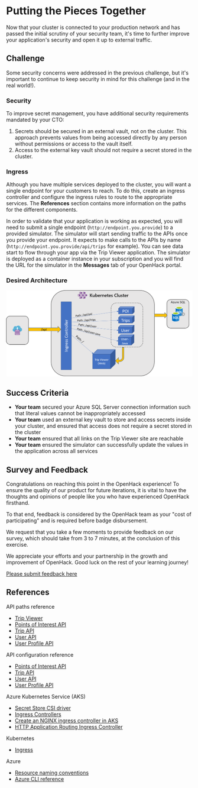 # Putting the Pieces Together

Now that your cluster is connected to your production network and has passed the initial scrutiny of your security team, it's time to further improve your application's security and open it up to external traffic.

## Challenge

Some security concerns were addressed in the previous challenge, but it's important to continue to keep security in mind for this challenge (and in the real world!).

### Security

To improve secret management, you have additional security requirements mandated by your CTO:

1. Secrets should be secured in an external vault, not on the cluster. This approach prevents values from being accessed directly by any person without permissions or access to the vault itself.
1. Access to the external key vault should not require a secret stored in the cluster.

### Ingress

Although you have multiple services deployed to the cluster, you will want a single endpoint for your customers to reach. To do this, create an ingress controller and configure the ingress rules to route to the appropriate services. The **References** section contains more information on the paths for the different components.

In order to validate that your application is working as expected, you will need to submit a single endpoint (`http://endpoint.you.provide`) to a provided simulator. The simulator will start sending traffic to the APIs once you provide your endpoint. It expects to make calls to the APIs by name (`http://endpoint.you.provide/api/trips` for example). You can see data start to flow through your app via the Trip Viewer application. The simulator is deployed as a container instance in your subscription and you will find the URL for the simulator in the **Messages** tab of your OpenHack portal.

### Desired Architecture

![An architecture diagram showing traffic flow into the Kubernetes cluster directed by an ingress controller. External traffic comes into the ingress controller, and from there is redirected based on path. "/api/poi" is directed to the POI service; "/api/trips" to Trips; "api/user" to User; and "api/user-java" to User-Java. The path "/" is directed to the TripViewer (Web) front end. Arrows indicate communication between TripViewer (Web) and the 4 API microservices as well as between the APIs and Azure SQL.](./images/DesiredArchwSimChallenge4.png)

## Success Criteria

- **Your team** secured your Azure SQL Server connection information such that literal values cannot be inappropriately accessed
- **Your team** used an external key vault to store and access secrets inside your cluster, and ensured that access does not require a secret stored in the cluster
- **Your team** ensured that all links on the Trip Viewer site are reachable
- **Your team** ensured the simulator can successfully update the values in the application across all services

## Survey and Feedback

Congratulations on reaching this point in the OpenHack experience! To ensure the quality of our product for future iterations, it is vital to have the thoughts and opinions of people like you who have experienced OpenHack firsthand.  

To that end, feedback is considered by the OpenHack team as your "cost of participating" and is required before badge disbursement.  

We request that you take a few moments to provide feedback on our survey, which should take from 3 to 7 minutes, at the conclusion of this exercise.  

We appreciate your efforts and your partnership in the growth and improvement of OpenHack. Good luck on the rest of your learning journey!  

[Please submit feedback here](https://forms.office.com/pages/responsepage.aspx?id=v4j5cvGGr0GRqy180BHbRxtjKWqqyqBEupdKhig1hI5UOFQ1MFYyTVdKRFFJQlRNUTQ5NUhPVzRGVC4u)

## References

API paths reference

- [Trip Viewer](https://github.com/Microsoft-OpenHack/containers_artifacts/tree/main/src/tripviewer#paths)
- [Points of Interest API](https://github.com/Microsoft-OpenHack/containers_artifacts/tree/main/src/poi#api-paths)
- [Trip API](https://github.com/Microsoft-OpenHack/containers_artifacts/tree/main/src/trips#api-paths)
- [User API](https://github.com/Microsoft-OpenHack/containers_artifacts/tree/main/src/user-java#api-paths)
- [User Profile API](https://github.com/Microsoft-OpenHack/containers_artifacts/tree/main/src/userprofile#api-paths)

API configuration reference

- [Points of Interest API](https://github.com/Microsoft-OpenHack/containers_artifacts/tree/main/src/poi#configuration)
- [Trip API](https://github.com/Microsoft-OpenHack/containers_artifacts/tree/main/src/trips#configuration)
- [User API](https://github.com/Microsoft-OpenHack/containers_artifacts/tree/main/src/user-java#configuration)
- [User Profile API](https://github.com/Microsoft-OpenHack/containers_artifacts/tree/main/src/userprofile#configuration)

Azure Kubernetes Service (AKS)

- [Secret Store CSI driver](https://docs.microsoft.com/en-us/azure/aks/csi-secrets-store-driver)
- [Ingress Controllers](https://docs.microsoft.com/en-us/azure/aks/concepts-network#ingress-controllers)
- [Create an NGINX ingress controller in AKS](https://docs.microsoft.com/en-us/azure/aks/ingress-basic)
- [HTTP Application Routing Ingress Controller](https://docs.microsoft.com/en-us/azure/aks/http-application-routing)

Kubernetes

- [Ingress](https://kubernetes.io/docs/concepts/services-networking/ingress/)

Azure

- [Resource naming conventions](https://docs.microsoft.com/en-us/azure/architecture/best-practices/naming-conventions)
- [Azure CLI reference](https://docs.microsoft.com/en-us/cli/azure/get-started-with-azure-cli)
